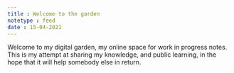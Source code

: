 ```yaml
---
title : Welcome to the garden
notetype : feed
date : 15-04-2021
---
```


Welcome to my digital garden, my online space for work in progress notes. 
This is my attempt at sharing my knowledge, and public learning, in the hope that it will help somebody else in return.
